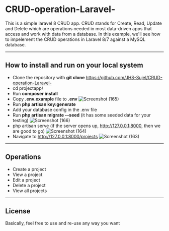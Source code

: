 # CRUD-operation-Laravel-

This is a simple laravel 8 CRUD app.
CRUD stands for Create, Read, Update and Delete which are operations needed in most data-driven apps that access and work with data from a database. 
In this example, we'll see how to impelement the CRUD operations in Laravel 8/7 against a MySQL database.


---



## How to install and run on your local system

- Clone the repository with __git clone__ https://github.com/JHS-Sujel/CRUD-operation-Laravel-
- cd projectapp/
- Run __composer install__
- Copy __.env.example__ file to __.env__
![Screenshot (165)](https://user-images.githubusercontent.com/73945266/104888746-5bcc9500-5997-11eb-8519-77ca5e5f7cb2.png)
- Run __php artisan key:generate__
- Add your database config in the .env file
- Run __php artisan migrate --seed__ (it has some seeded data for your testing)
![Screenshot (166)](https://user-images.githubusercontent.com/73945266/104888884-933b4180-5997-11eb-849d-308ad4d23de2.png)
- php artisan serve (if the server opens up, http://127.0.0.1:8000,  then we are good to go)
![Screenshot (164)](https://user-images.githubusercontent.com/73945266/104888559-19a35380-5997-11eb-813b-a60512b9ccf5.png)
- Navigate to http://127.0.0.1:8000/projects
![Screenshot (163)](https://user-images.githubusercontent.com/73945266/104888312-c3ceab80-5996-11eb-9de7-4a81efe21dce.png)



---


## Operations
- Create a project
- View a project
- Edit a project
- Delete a project
- View all projects


---


## License

Basically, feel free to use and re-use any way you want


